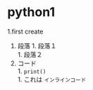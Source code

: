 # python1
1.first create  
  1. 段落
    1. 段落１  
    1. 段落２  
  1. コード  
    1. ```print()```  
    1. これは `インラインコード` 
